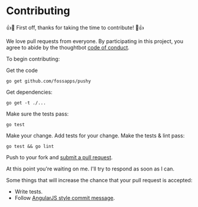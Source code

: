 # Contributing

:+1::tada: First off, thanks for taking the time to contribute! :tada::+1:

We love pull requests from everyone. By participating in this project, you
agree to abide by the thoughtbot [code of conduct].

[code of conduct]: https://github.com/fossapps/pushy/blob/master/CODE_OF_CONDUCT.md

To begin contributing:

Get the code

    go get github.com/fossapps/pushy

Get dependencies:

    go get -t ./...

Make sure the tests pass:

    go test

Make your change. Add tests for your change. Make the tests & lint pass:

    go test && go lint

Push to your fork and [submit a pull request][pr].

[pr]: https://github.com/fossapps/pushy/compare/

At this point you're waiting on me. I'll try to respond as soon as I can.

Some things that will increase the chance that your pull request is accepted:

* Write tests.
* Follow [AngularJS style commit message][commit].

[commit]: https://github.com/angular/angular.js/blob/master/DEVELOPERS.md#commits
